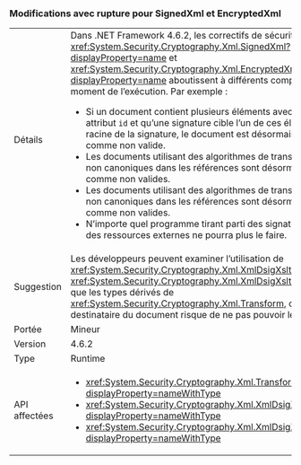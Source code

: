 ### <a name="signedxml-and-encryptedxml-breaking-changes"></a>Modifications avec rupture pour SignedXml et EncryptedXml

|   |   |
|---|---|
|Détails|Dans .NET Framework 4.6.2, les correctifs de sécurité dans <xref:System.Security.Cryptography.Xml.SignedXml?displayProperty=name> et <xref:System.Security.Cryptography.Xml.EncryptedXml?displayProperty=name> aboutissent à différents comportements au moment de l’exécution. Par exemple :<ul><li>Si un document contient plusieurs éléments avec le même attribut <code>id</code> et qu’une signature cible l’un de ces éléments comme racine de la signature, le document est désormais considéré comme non valide.</li><li>Les documents utilisant des algorithmes de transformation XPath non canoniques dans les références sont désormais considérés comme non valides.</li><li>Les documents utilisant des algorithmes de transformation XSLT non canoniques dans les références sont désormais considérés comme non valides.</li><li>N’importe quel programme tirant parti des signatures détachées des ressources externes ne pourra plus le faire.</li></ul>|
|Suggestion|Les développeurs peuvent examiner l’utilisation de <xref:System.Security.Cryptography.Xml.XmlDsigXsltTransform> et <xref:System.Security.Cryptography.Xml.XmlDsigXsltTransform>, ainsi que les types dérivés de <xref:System.Security.Cryptography.Xml.Transform>, car un destinataire du document risque de ne pas pouvoir le traiter.|
|Portée|Mineur|
|Version|4.6.2|
|Type|Runtime|
|API affectées|<ul><li><xref:System.Security.Cryptography.Xml.Transform?displayProperty=nameWithType></li><li><xref:System.Security.Cryptography.Xml.XmlDsigXPathTransform?displayProperty=nameWithType></li><li><xref:System.Security.Cryptography.Xml.XmlDsigXsltTransform?displayProperty=nameWithType></li></ul>|

